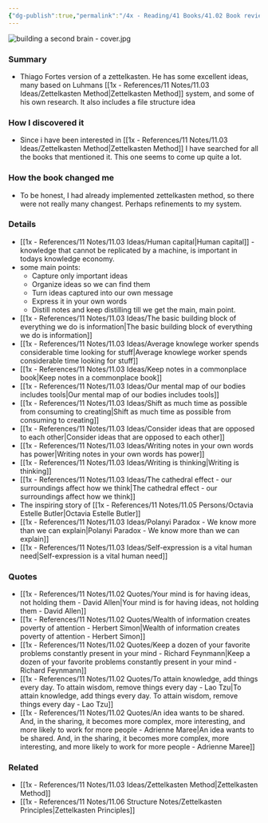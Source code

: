 ```yaml
---
{"dg-publish":true,"permalink":"/4x - Reading/41 Books/41.02 Book reviews/Building a Second Brain - Thiago Forte/","title":"Building a second brain - Thiago Forte","noteIcon":""}
---
```



 ![building a second brain - cover.jpg](/img/user/4x%20-%20Reading/41%20Books/41.02%20Book%20reviews/building%20a%20second%20brain%20-%20cover.jpg)

### Summary
- Thiago Fortes version of a zettelkasten. He has some excellent ideas, many based on Luhmans [[1x - References/11 Notes/11.03 Ideas/Zettelkasten Method\|Zettelkasten Method]] system, and some of his own research. It also includes a file structure idea


### How I discovered it
- Since i have been interested in [[1x - References/11 Notes/11.03 Ideas/Zettelkasten Method\|Zettelkasten Method]] I have searched for all the books that mentioned it. This one seems to come up quite a lot.

### How the book changed me
- To be honest, I had already implemented zettelkasten method, so there were not really many changest. Perhaps refinements to my system.

### Details
- [[1x - References/11 Notes/11.03 Ideas/Human capital\|Human capital]] - knowledge that cannot be replicated by a machine, is important in todays knowledge economy.
- some main points:
	- Capture only important ideas
	- Organize ideas so we can find them
	- Turn ideas captured into our own message
	- Express it in your own words
	- Distill notes and keep distilling till we get the main, main point.
- [[1x - References/11 Notes/11.03 Ideas/The basic building block of everything we do is information\|The basic building block of everything we do is information]]
- [[1x - References/11 Notes/11.03 Ideas/Average knowlege worker spends considerable time looking for stuff\|Average knowlege worker spends considerable time looking for stuff]]
- [[1x - References/11 Notes/11.03 Ideas/Keep notes in a commonplace book\|Keep notes in a commonplace book]]
- [[1x - References/11 Notes/11.03 Ideas/Our mental map of our bodies includes tools\|Our mental map of our bodies includes tools]]
- [[1x - References/11 Notes/11.03 Ideas/Shift as much time as possible from consuming to creating\|Shift as much time as possible from consuming to creating]]
- [[1x - References/11 Notes/11.03 Ideas/Consider ideas that are opposed to each other\|Consider ideas that are opposed to each other]]
- [[1x - References/11 Notes/11.03 Ideas/Writing notes in your own words has power\|Writing notes in your own words has power]]
- [[1x - References/11 Notes/11.03 Ideas/Writing is thinking\|Writing is thinking]]
- [[1x - References/11 Notes/11.03 Ideas/The cathedral effect - our surroundings affect how we think\|The cathedral effect - our surroundings affect how we think]]
- The inspiring story of [[1x - References/11 Notes/11.05 Persons/Octavia Estelle Butler\|Octavia Estelle Butler]]
- [[1x - References/11 Notes/11.03 Ideas/Polanyi Paradox - We know more than we can explain\|Polanyi Paradox - We know more than we can explain]]
- [[1x - References/11 Notes/11.03 Ideas/Self-expression is a vital human need\|Self-expression is a vital human need]]

### Quotes
- [[1x - References/11 Notes/11.02 Quotes/Your mind is for having ideas, not holding them - David Allen\|Your mind is for having ideas, not holding them - David Allen]]
- [[1x - References/11 Notes/11.02 Quotes/Wealth of information creates poverty of attention - Herbert Simon\|Wealth of information creates poverty of attention - Herbert Simon]]
- [[1x - References/11 Notes/11.02 Quotes/Keep a dozen of your favorite problems constantly present in your mind - Richard Feynmann\|Keep a dozen of your favorite problems constantly present in your mind - Richard Feynmann]]
- [[1x - References/11 Notes/11.02 Quotes/To attain knowledge, add things every day. To attain wisdom, remove things every day - Lao Tzu\|To attain knowledge, add things every day. To attain wisdom, remove things every day - Lao Tzu]]
- [[1x - References/11 Notes/11.02 Quotes/An idea wants to be shared. And, in the sharing, it becomes more complex, more interesting, and more likely to work for more people - Adrienne Maree\|An idea wants to be shared. And, in the sharing, it becomes more complex, more interesting, and more likely to work for more people - Adrienne Maree]]

### Related
-  [[1x - References/11 Notes/11.03 Ideas/Zettelkasten Method\|Zettelkasten Method]]
- [[1x - References/11 Notes/11.06 Structure Notes/Zettelkasten Principles\|Zettelkasten Principles]]